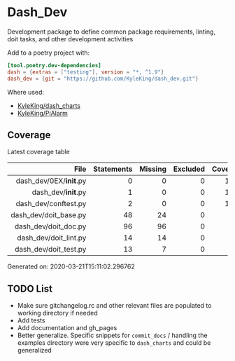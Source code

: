 # Dash_Dev

Development package to define common package requirements, linting, doit tasks, and other development activities

Add to a poetry project with:

```toml
[tool.poetry.dev-dependencies]
dash = {extras = ["testing"], version = "*, ^1.9"}
dash_dev = {git = "https://github.com/KyleKing/dash_dev.git"}
```

Where used:

- [KyleKing/dash_charts](https://github.com/KyleKing/dash_charts)
- [KyleKing/PiAlarm](https://github.com/KyleKing/PiAlarm)

## Coverage

Latest coverage table

<!-- COVERAGE -->

| File | Statements | Missing | Excluded | Coverage |
| --: | --: | --: | --: | --: |
| dash_dev/0EX/__init__.py | 0 | 0 | 0 | 100.0 |
| dash_dev/__init__.py | 1 | 0 | 0 | 100.0 |
| dash_dev/conftest.py | 2 | 0 | 0 | 100.0 |
| dash_dev/doit_base.py | 48 | 24 | 0 | 50.0 |
| dash_dev/doit_doc.py | 96 | 96 | 0 | 0.0 |
| dash_dev/doit_lint.py | 14 | 14 | 0 | 0.0 |
| dash_dev/doit_test.py | 13 | 7 | 0 | 46.2 |

Generated on: 2020-03-21T15:11:02.296762

<!-- /COVERAGE -->

## TODO List

- Make sure gitchangelog.rc and other relevant files are populated to working directory if needed
- Add tests
- Add documentation and gh_pages
- Better generalize. Specific snippets for `commit_docs` / handling the examples directory were very specific to `dash_charts` and could be generalized
